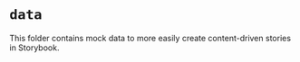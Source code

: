 # `data`

This folder contains mock data to more easily create content-driven stories in Storybook.
